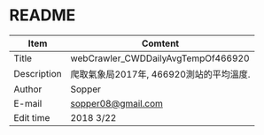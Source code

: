 # README  
Item|Comtent
----|-------
Title|webCrawler_CWDDailyAvgTempOf466920
Description|爬取氣象局2017年, 466920測站的平均溫度.
Author|Sopper
E-mail|sopper08@gmail.com
Edit time|2018 3/22
